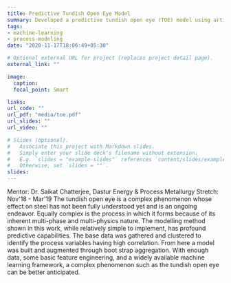 ```yaml
---
title: Predictive Tundish Open Eye Model
summary: Developed a predictive tundish open eye (TOE) model using artificial neural networks
tags:
- machine-learning
- process-modeling
date: "2020-11-17T18:06:49+05:30"

# Optional external URL for project (replaces project detail page).
external_link: ""

image:
  caption:
  focal_point: Smart

links:
url_code: ""
url_pdf: "media/toe.pdf"
url_slides: ""
url_video: ""

# Slides (optional).
#   Associate this project with Markdown slides.
#   Simply enter your slide deck's filename without extension.
#   E.g. `slides = "example-slides"` references `content/slides/example-slides.md`.
#   Otherwise, set `slides = ""`.
slides:
---
```

Mentor: Dr. Saikat Chatterjee, Dastur Energy & Process Metallurgy
Stretch: Nov'18 - Mar'19
The tundish open eye is a complex phenomenon whose effect on steel has not been fully understood yet and is an ongoing
endeavor. Equally complex is the process in which it forms because of its inherent multi-phase and multi-physics nature.
The modelling method shown in this work, while relatively simple to implement, has profound predictive
capabilities. The base data was gathered and clustered to identify the process variables having high correlation. From here a model was built and augmented through boot strap aggregation. With enough data, some basic feature engineering, and a widely available machine learning framework, a complex phenomenon such as the tundish open eye can be better anticipated.
